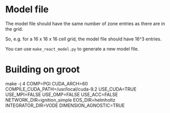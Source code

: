 # Model file

The model file should have the same number of zone entries as there are in the grid.

So, e.g. for a 16 x 16 x 16 cell grid, the model file should have 16^3 entries.

You can use `make_react_model.py` to generate a new model file.

# Building on groot

make -j 4 COMP=PGI CUDA_ARCH=60 COMPILE_CUDA_PATH=/usr/local/cuda-9.2 USE_CUDA=TRUE USE_MPI=FALSE USE_OMP=FALSE USE_ACC=FALSE NETWORK_DIR=ignition_simple EOS_DIR=helmholtz INTEGRATOR_DIR=VODE DIMENSION_AGNOSTIC=TRUE
